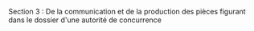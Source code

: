 Section 3 : De la communication et de la production des pièces figurant dans le dossier d'une autorité de concurrence 